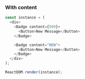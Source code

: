 ### With content

<!--start-code-->

```js
const instance = (
  <div>
    <Badge content={999}>
      <Button>New Message</Button>
    </Badge>

    <Badge content="NEW">
      <Button>New Message</Button>
    </Badge>
  </div>
);

ReactDOM.render(instance);
```

<!--end-code-->
